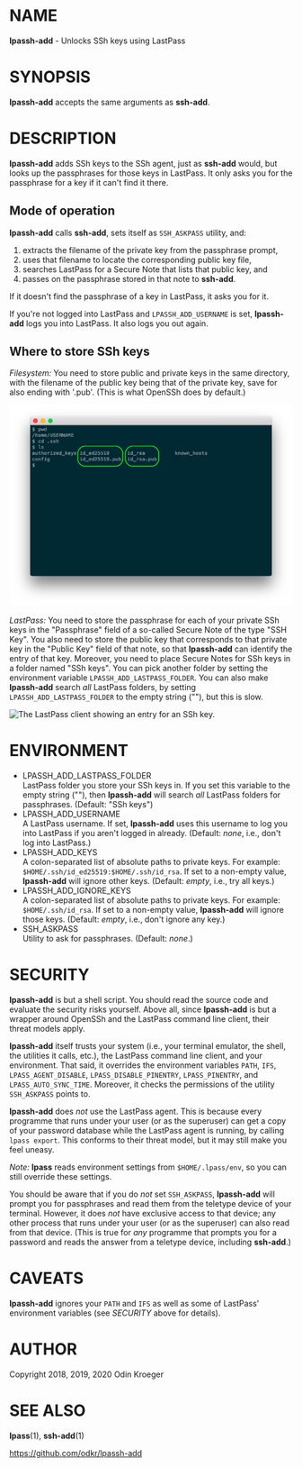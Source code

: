 # NAME

**lpassh-add** - Unlocks SSh keys using LastPass

# SYNOPSIS

**lpassh-add** accepts the same arguments as **ssh-add**.

# DESCRIPTION

**lpassh-add** adds SSh keys to the SSh agent, just as **ssh-add**
would, but looks up the passphrases for those keys in LastPass. It only
asks you for the passphrase for a key if it can't find it there.

## Mode of operation

**lpassh-add** calls **ssh-add**, sets itself as `SSH_ASKPASS` utility,
and:

1.  extracts the filename of the private key from the passphrase prompt,
2.  uses that filename to locate the corresponding public key file,
3.  searches LastPass for a Secure Note that lists that public key, and
4.  passes on the passphrase stored in that note to **ssh-add**.

If it doesn't find the passphrase of a key in LastPass, it asks you for
it.

If you're not logged into LastPass and `LPASSH_ADD_USERNAME` is set,
**lpassh-add** logs you into LastPass. It also logs you out again.

## Where to store SSh keys

*Filesystem:* You need to store public and private keys in the same
directory, with the filename of the public key being that of the private
key, save for also ending with '.pub'. (This is what OpenSSh does by
default.)

![A terminal client showing files.](illustration-keys.png)

*LastPass:* You need to store the passphrase for each of your private
SSh keys in the "Passphrase" field of a so-called Secure Note of the
type "SSH Key". You also need to store the public key that corresponds
to that private key in the "Public Key" field of that note, so that
**lpassh-add** can identify the entry of that key. Moreover, you need to
place Secure Notes for SSh keys in a folder named "SSh keys". You can
pick another folder by setting the environment variable
`LPASSH_ADD_LASTPASS_FOLDER`. You can also make **lpassh-add** search
*all* LastPass folders, by setting `LPASSH_ADD_LASTPASS_FOLDER` to the
empty string (""), but this is slow.

![The LastPass client showing an entry for an SSh
key.](illustration-lpass.png)

# ENVIRONMENT

  - LPASSH\_ADD\_LASTPASS\_FOLDER  
    LastPass folder you store your SSh keys in. If you set this variable
    to the empty string (""), then **lpassh-add** will search *all*
    LastPass folders for passphrases. (Default: "SSh keys")
  - LPASSH\_ADD\_USERNAME  
    A LastPass username. If set, **lpassh-add** uses this username to
    log you into LastPass if you aren't logged in already. (Default:
    *none*, i.e., don't log into LastPass.)
  - LPASSH\_ADD\_KEYS  
    A colon-separated list of absolute paths to private keys. For
    example: `$HOME/.ssh/id_ed25519:$HOME/.ssh/id_rsa`. If set to a
    non-empty value, **lpassh-add** will ignore other keys. (Default:
    *empty*, i.e., try all keys.)
  - LPASSH\_ADD\_IGNORE\_KEYS  
    A colon-separated list of absolute paths to private keys. For
    example: `$HOME/.ssh/id_rsa`. If set to a non-empty value,
    **lpassh-add** will ignore those keys. (Default: *empty*, i.e.,
    don't ignore any key.)
  - SSH\_ASKPASS  
    Utility to ask for passphrases. (Default: *none*.)

# SECURITY

**lpassh-add** is but a shell script. You should read the source code
and evaluate the security risks yourself. Above all, since
**lpassh-add** is but a wrapper around OpenSSh and the LastPass command
line client, their threat models apply.

**lpassh-add** itself trusts your system (i.e., your terminal emulator,
the shell, the utilities it calls, etc.), the LastPass command line
client, and your environment. That said, it overrides the environment
variables `PATH`, `IFS`, `LPASS_AGENT_DISABLE`,
`LPASS_DISABLE_PINENTRY`, `LPASS_PINENTRY`, and `LPASS_AUTO_SYNC_TIME`.
Moreover, it checks the permissions of the utility `SSH_ASKPASS` points
to.

**lpassh-add** does *not* use the LastPass agent. This is because every
programme that runs under your user (or as the superuser) can get a copy
of your password database while the LastPass agent is running, by
calling `lpass export`. This conforms to their threat model, but it may
still make you feel uneasy.

*Note:* **lpass** reads environment settings from `$HOME/.lpass/env`, so
you can still override these settings.

You should be aware that if you do *not* set `SSH_ASKPASS`,
**lpassh-add** will prompt you for passphrases and read them from the
teletype device of your terminal. However, it does *not* have exclusive
access to that device; any other process that runs under your user (or
as the superuser) can also read from that device. (This is true for
*any* programme that prompts you for a password and reads the answer
from a teletype device, including **ssh-add**.)

# CAVEATS

**lpassh-add** ignores your `PATH` and `IFS` as well as some of
LastPass' environment variables (see *SECURITY* above for details).

# AUTHOR

Copyright 2018, 2019, 2020 Odin Kroeger

# SEE ALSO

**lpass**(1), **ssh-add**(1)

<https://github.com/odkr/lpassh-add>
